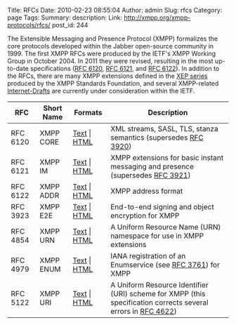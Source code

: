 Title: RFCs
Date: 2010-02-23 08:55:04
Author: admin
Slug: rfcs
Category: page
Tags: 
Summary: description:
Link: http://xmpp.org/xmpp-protocols/rfcs/
post_id: 244


The Extensible Messaging and Presence Protocol (XMPP) formalizes the core protocols developed within the Jabber open-source community in 1999. The first XMPP RFCs were produced by the IETF's XMPP Working Group in October 2004. In 2011 they were revised, resulting in the most up-to-date specifications ([RFC 6120](/rfcs/rfc6120.html), [RFC 6121](http://xmpp.org/rfcs/rfc6121.html), and [RFC 6122](http://xmpp.org/rfcs/rfc6122.html)). In addition to the RFCs, there are many XMPP extensions defined in the [XEP series](http://xmpp.org/xmpp-protocols/xmpp-extensions/) produced by the XMPP Standards Foundation, and several XMPP-related [Internet-Drafts](http://xmpp.org/xmpp-protocols/internet-drafts/) are currently under consideration within the IETF.

<table id="wp-table-reloaded-id-5-no-1" class="wp-table-reloaded wp-table-reloaded-id-5">
<thead>
    <tr class="row-1 odd">
        <th class="column-1">RFC</th><th class="column-2">Short Name</th><th class="column-3">Formats</th><th class="column-4">Description</th>
    </tr>
</thead>
<tbody>
    <tr class="row-2 even">
        <td class="column-1">RFC 6120</td><td class="column-2">XMPP CORE</td><td class="column-3"><a href="http://www.rfc-editor.org/rfc/rfc6120.txt">Text</a> | <a href="http://xmpp.org/rfcs/rfc6120.html">HTML</a></td><td class="column-4">XML streams, SASL, TLS, stanza semantics (supersedes <a href='http://xmpp.org/rfcs/rfc3920.html'>RFC 3920</a>)</td>
    </tr>
    <tr class="row-3 odd">
        <td class="column-1">RFC 6121</td><td class="column-2">XMPP IM</td><td class="column-3"><a href="http://www.rfc-editor.org/rfc/rfc6121.txt">Text</a> | <a href="http://xmpp.org/rfcs/rfc6121.html">HTML</a></td><td class="column-4">XMPP extensions for basic instant messaging and presence (supersedes <a href='http://xmpp.org/rfcs/rfc3921.html'>RFC 3921</a>)</td>
    </tr>
    <tr class="row-4 even">
        <td class="column-1">RFC 6122</td><td class="column-2">XMPP ADDR</td><td class="column-3"><a href="http://www.rfc-editor.org/rfc/rfc6122.txt">Text</a> | <a href="http://xmpp.org/rfcs/rfc6122.html">HTML</a></td><td class="column-4">XMPP address format</td>
    </tr>
    <tr class="row-5 odd">
        <td class="column-1">RFC 3923</td><td class="column-2">XMPP E2E</td><td class="column-3"><a href="http://www.rfc-editor.org/rfc/rfc3923.txt">Text</a> | <a href="http://xmpp.org/rfcs/rfc3923.html">HTML</a></td><td class="column-4">End-to-end signing and object encryption for XMPP</td>
    </tr>
    <tr class="row-6 even">
        <td class="column-1">RFC 4854</td><td class="column-2">XMPP URN</td><td class="column-3"><a href="http://www.rfc-editor.org/rfc/rfc4854.txt">Text</a> | <a href="http://xmpp.org/rfcs/rfc4854.html">HTML</a></td><td class="column-4">A Uniform Resource Name (URN) namespace for use in XMPP extensions</td>
    </tr>
    <tr class="row-7 odd">
        <td class="column-1">RFC 4979</td><td class="column-2">XMPP ENUM</td><td class="column-3"><a href="http://www.rfc-editor.org/rfc/rfc4979.txt">Text</a> | <a href="http://tools.ietf.org/html/rfc4979">HTML</a></td><td class="column-4">IANA registration of an Enumservice (see <a href="http://www.ietf.org/rfc/rfc3761.txt">RFC 3761</a>) for XMPP</td>
    </tr>
    <tr class="row-8 even">
        <td class="column-1">RFC 5122</td><td class="column-2">XMPP URI</td><td class="column-3"><a href="http://www.rfc-editor.org/rfc/rfc5122.txt">Text</a> | <a href="http://xmpp.org/rfcs/rfc5122.html">HTML</a></td><td class="column-4">A Uniform Resource Identifier (URI) scheme for XMPP (this specification corrects several errors in <a href="http://www.ietf.org/rfc/rfc4622.txt">RFC 4622</a>)</td>
    </tr>
</tbody>
</table>
